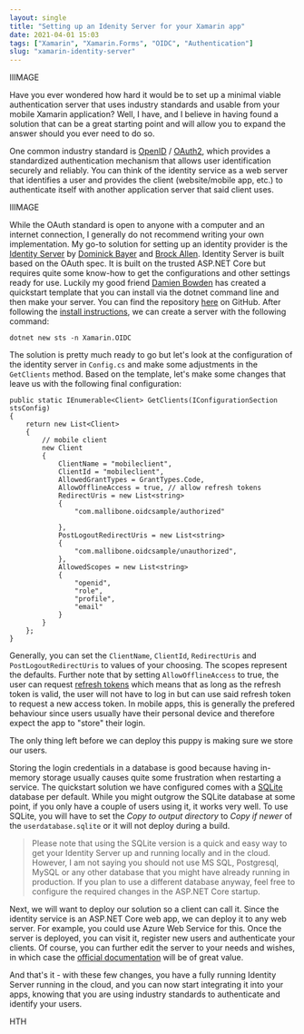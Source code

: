 ```yaml
---
layout: single
title: "Setting up an Idenity Server for your Xamarin app"
date: 2021-04-01 15:03
tags: ["Xamarin", "Xamarin.Forms", "OIDC", "Authentication"]
slug: "xamarin-identity-server"
---
```


IIIMAGE

Have you ever wondered how hard it would be to set up a minimal viable authentication server that uses industry standards and usable from your mobile Xamarin application? Well, I have, and I believe in having found a solution that can be a great starting point and will allow you to expand the answer should you ever need to do so.

One common industry standard is [OpenID](https://openid.net/developers/specs/) / [OAuth2](https://tools.ietf.org/html/rfc6749), which provides a standardized authentication mechanism that allows user identification securely and reliably. You can think of the identity service as a web server that identifies a user and provides the client (website/mobile app, etc.) to authenticate itself with another application server that said client uses.

IIIMAGE

While the OAuth standard is open to anyone with a computer and an internet connection, I generally do not recommend writing your own implementation. My go-to solution for setting up an identity provider is the [Identity Server](https://identityserver4.readthedocs.io/en/latest/) by [Dominick Bayer](https://twitter.com/leastprivilege) and [Brock Allen](https://twitter.com/BrockLAllen). Identity Server is built based on the OAuth spec. It is built on the trusted ASP.NET Core but requires quite some know-how to get the configurations and other settings ready for use. Luckily my good friend [Damien Bowden](https://twitter.com/damien_bod) has created a quickstart template that you can install via the dotnet command line and then make your server. You can find the repository [here](https://github.com/damienbod/IdentityServer4AspNetCoreIdentityTemplate) on GitHub. After following the [install instructions](https://github.com/damienbod/IdentityServer4AspNetCoreIdentityTemplate#using-the-template), we can create a server with the following command:

    dotnet new sts -n Xamarin.OIDC

The solution is pretty much ready to go but let\'s look at the configuration of the identity server in `Config.cs` and make some adjustments in the `GetClients` method. Based on the template, let\'s make some changes that leave us with the following final configuration:

    public static IEnumerable<Client> GetClients(IConfigurationSection stsConfig)
    {
        return new List<Client>
        {
            // mobile client
            new Client
            {
                ClientName = "mobileclient",
                ClientId = "mobileclient",
                AllowedGrantTypes = GrantTypes.Code,
                AllowOfflineAccess = true, // allow refresh tokens
                RedirectUris = new List<string>
                {
                    "com.mallibone.oidcsample/authorized"
    
                },
                PostLogoutRedirectUris = new List<string>
                {
                    "com.mallibone.oidcsample/unauthorized",
                },
                AllowedScopes = new List<string>
                {
                    "openid",
                    "role",
                    "profile",
                    "email"
                }
            }
        };
    }

Generally, you can set the `ClientName`, `ClientId`, `RedirectUris` and `PostLogoutRedirectUris` to values of your choosing. The scopes represent the defaults. Further note that by setting `AllowOfflineAccess` to true, the user can request [refresh tokens](https://identityserver4.readthedocs.io/en/latest/topics/refresh_tokens.html) which means that as long as the refresh token is valid, the user will not have to log in but can use said refresh token to request a new access token. In mobile apps, this is generally the prefered behaviour since users usually have their personal device and therefore expect the app to \"store\" their login.

The only thing left before we can deploy this puppy is making sure we store our users.

Storing the login credentials in a database is good because having in-memory storage usually causes quite some frustration when restarting a service. The quickstart solution we have configured comes with a [SQLite](https://sqlite.org/index.html) database per default. While you might outgrow the SQLite database at some point, if you only have a couple of users using it, it works very well. To use SQLite, you will have to set the *Copy to output directory* to *Copy if newer* of the `userdatabase.sqlite` or it will not deploy during a build.

> Please note that using the SQLite version is a quick and easy way to get your Identity Server up and running locally and in the cloud. However, I am not saying you should not use MS SQL, Postgresql, MySQL or any other database that you might have already running in production. If you plan to use a different database anyway, feel free to configure the required changes in the ASP.NET Core startup.

Next, we will want to deploy our solution so a client can call it. Since the identity service is an ASP.NET Core web app, we can deploy it to any web server. For example, you could use Azure Web Service for this. Once the server is deployed, you can visit it, register new users and authenticate your clients. Of course, you can further edit the server to your needs and wishes, in which case the [official documentation](https://identityserver4.readthedocs.io/en/latest/) will be of great value.

And that\'s it - with these few changes, you have a fully running Identity Server running in the cloud, and you can now start integrating it into your apps, knowing that you are using industry standards to authenticate and identify your users.

HTH
